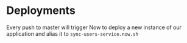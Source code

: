 # Deployments

Every push to master will trigger Now to deploy a new instance of our application and alias it to `sync-users-service.now.sh`
